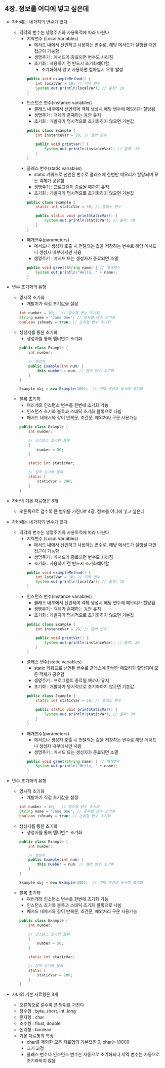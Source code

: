 ## 4장. 정보를 어디에 넣고 싶은데

* 자바에는 네가지의 변수가 있다
  - 각각의 변수는 생명주기와 사용목적에 따라 나뉜다
    + 지역변수 (Local Variables)
      + 메서드 내에서 선언하고 사용하는 변수로, 해당 메서드가 실행될 때만 접근이 가능함
      + 생명주기 : 메서드가 종료되면 변수도 사라짐
      + 초기화 : 사용하기 전 반드시 초기화해야함
        + 초기화하지 않고 사용하면 컴파일시 오류 발생
      ```java
      public void exampleMethod() {
          int localVar = 10; // 지역 변수
          System.out.println(localVar); // 출력: 10
      }
      ```
    + 인스턴스 변수(instance variables)
      + 클래스 내부에서 선언되며 객체 생성시 해당 변수에 메모리가 할당됨
      + 생명주기 : 객체가 존재하는 동안 유지
      + 초기화 : 개발자가 명시적으로 초기화하지 않으면 기본값
      ```java
      public class Example {
          int instanceVar = 20; // 멤버 변수
      
          public void printVar() {
              System.out.println(instanceVar); // 출력: 20
          }
      }
      ```
    + 클래스 변수(static variables)
      + static 키워드로 선언된 변수로 클래스에 한번만 메모리가 할당되며 모든 객체가 공유함
      + 생명주기 : 프로그램이 종료될 때까지 유지
      + 초기화 : 개발자가 명시적으로 초기화하지 않으면 기본값
      ```java
      public class Example {
          static int staticVar = 30; // 클래스 변수
      
          public static void printStaticVar() {
              System.out.println(staticVar); // 출력: 30
          }
      }
      ```
    + 매개변수(parameters)
      + 메서드나 생성자 호출 시 전달되는 값을 저장하는 변수로 해당 메서드나 생성자 내부에서만 사용
      + 생명주기 : 메서드 또는 생성자가 종료되면 소멸
      ```java
      public void greet(String name) { // 매개변수
          System.out.println("Hello, " + name);
      }
      ```
* 변수 초기화의 유형
  - 명시적 초기화
    + 개발자가 직접 초기값을 설정
    ```java
    int number = 10;   // 정수형 변수 초기화
    String name = "Jane Doe"; // 문자열 변수 초기화
    boolean isReady = true; // 논리형 변수 초기화
    ```
  - 생성자를 통한 초기화
    + 생성자를 통해 멤버변수 초기화
    ```java
    public class Example {
        int number;
    
        // 생성자
        public Example(int num) {
            this.number = num; // 멤버 변수 초기화
        }
    }
    
    Example obj = new Example(100);  // 객체 생성과 동시에 초기화
    ```
  - 블록 초기화
    + 여러개의 인스턴스 변수를 한번에 초기화 가능
    + 인스턴스 초기화 블록과 스태틱 초기화 블록으로 나뉨
    + 메서드 내에서와 같이 반복문, 조건문, 예외처리 구문 사용가능
    ```java
    public class Example {
        int number;
    
        // 인스턴스 초기화 블록
        {
            number = 50;
        }

        static int staticVar;

        // 정적 초기화 블록
        static {
            staticVar = 200;
        }
    }
    ```

* 자바의 기본 자료형은 8개
  - 오른쪽으로 갈수록 큰 범위를 가진다# 4장. 정보를 어디에 넣고 싶은데

* 자바에는 네가지의 변수가 있다
  - 각각의 변수는 생명주기와 사용목적에 따라 나뉜다
    + 지역변수 (Local Variables)
      + 메서드 내에서 선언하고 사용하는 변수로, 해당 메서드가 실행될 때만 접근이 가능함
      + 생명주기 : 메서드가 종료되면 변수도 사라짐
      + 초기화 : 사용하기 전 반드시 초기화해야함
      ```java
      public void exampleMethod() {
          int localVar = 10; // 지역 변수
          System.out.println(localVar); // 출력: 10
      }
      ```
    + 인스턴스 변수(instance variables)
      + 클래스 내부에서 선언되며 객체 생성시 해당 변수에 메모리가 할당됨
      + 생명주기 : 객체가 존재하는 동안 유지
      + 초기화 : 개발자가 명시적으로 초기화하지 않으면 기본값
      ```java
      public class Example {
          int instanceVar = 20; // 멤버 변수
      
          public void printVar() {
              System.out.println(instanceVar); // 출력: 20
          }
      }
      ```
    + 클래스 변수(static variables)
      + static 키워드로 선언된 변수로 클래스에 한번만 메모리가 할당되며 모든 객체가 공유함
      + 생명주기 : 프로그램이 종료될 때까지 유지
      + 초기화 : 개발자가 명시적으로 초기화하지 않으면 기본값
      ```java
      public class Example {
          static int staticVar = 30; // 클래스 변수
      
          public static void printStaticVar() {
              System.out.println(staticVar); // 출력: 30
          }
      }
      ```
    + 매개변수(parameters)
      + 메서드나 생성자 호출 시 전달되는 값을 저장하는 변수로 해당 메서드나 생성자 내부에서만 사용
      + 생명주기 : 메서드 또는 생성자가 종료되면 소멸
      ```java
      public void greet(String name) { // 매개변수
          System.out.println("Hello, " + name);
      }
      ```
* 변수 초기화의 유형
  - 명시적 초기화
    + 개발자가 직접 초기값을 설정
    ```java
    int number = 10;   // 정수형 변수 초기화
    String name = "Jane Doe"; // 문자열 변수 초기화
    boolean isReady = true; // 논리형 변수 초기화
    ```
  - 생성자를 통한 초기화
    + 생성자를 통해 멤버변수 초기화
    ```java
    public class Example {
        int number;
    
        // 생성자
        public Example(int num) {
            this.number = num; // 멤버 변수 초기화
        }
    }
    
    Example obj = new Example(100);  // 객체 생성과 동시에 초기화
    ```
  - 블록 초기화
    + 여러개의 인스턴스 변수를 한번에 초기화 가능
    + 인스턴스 초기화 블록과 스태틱 초기화 블록으로 나뉨
    + 메서드 내에서와 같이 반복문, 조건문, 예외처리 구문 사용가능
    ```java
    public class Example {
        int number;
    
        // 인스턴스 초기화 블록
        {
            number = 50;
        }

        static int staticVar;

        // 정적 초기화 블록
        static {
            staticVar = 200;
        }
    }
    ```

* 자바의 기본 자료형은 8개
  - 오른쪽으로 갈수록 큰 범위를 가진다
  - 정수형 : byte, short, int, long
  - 문자형 : char
  - 소수형 : float, double
  - 논리형 : boolean
  - 기본 자료형의 특징
    + char를 제외한 모든 자료형의 기본값은 0, char는 \0000
    + 크기 고정
    + 클래스 변수나 인스턴스 변수는 자동으로 초기화되나 지역 변수는 자동으로 초기화되지 않음

